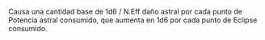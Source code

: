 Causa una cantidad base de 1d6 / N.Eff daño astral por cada punto de Potencia astral consumido, que aumenta en 1d6 por cada punto de Eclipse consumido.
